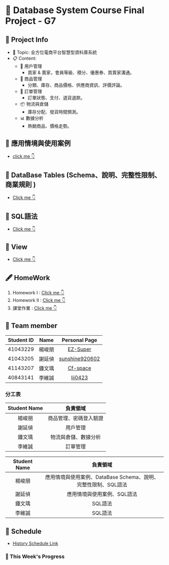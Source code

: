 # 👥 Database System Course Final Project - G7

## 📒 Project Info
* 📌 Topic: 全方位電商平台智慧型資料庫系統
* 📋 Content:
  * 👤 用戶管理
    * 買家 & 賣家，會員等級、積分、優惠券、買賣家溝通。 
  * 📜 商品管理
    * 分類、庫存、商品價格、供應商資訊、評價評論。
  * 🧾 訂單管理
    * 訂單狀態、支付、退貨退款。
  * 📦 物流與倉儲
    * 庫存分配、發貨時間預測。
  * 📊 數據分析
    * 熱銷商品、價格走勢。

## 📝 應用情境與使用案例
* [click me 👇](HomeWork/作業一.md)

## 📝 DataBase Tables (Schema、說明、完整性限制、商業規則 )
* [Click me 👇](File/DataIntegrityRequirements.md)

## 📝 SQL語法
* [Click me 👇](HomeWork/作業二.md)

## 📝 View
* [Click me 👇](File/View.md)

## 🖋️ HomeWork
 1. Homework I : [Click me 👇](HomeWork/作業一.md)
 2. Homework II : [Click me 👇](HomeWork/作業二.md)
 3. 課堂作業 : [Click me 👇](HomeWork/課堂作業.md)

## 👾 Team member
|Student ID|Name|Personal Page|
|:---:|:---:|:----:|
|41043229|楊峻朋|[EZ-Super](https://github.com/EZ-Super)|
|41043205|謝延偵|[sunshine920602](https://github.com/EZ-Super/Database-System-Course-Final-Project/blob/main/Team%20Member/%E8%AC%9D%E5%BB%B6%E5%81%B5.md)|
|41143207|鍾文瑀|[Cf-space](https://github.com/EZ-Super/Database-System-Course-Final-Project/blob/main/Team%20Member/%E9%8D%BE%E6%96%87%E7%91%80.md)
|40843141|李維誠|[lii0423](https://github.com/EZ-Super/Database-System-Course-Final-Project/blob/main/Team%20Member/%E6%9D%8E%E7%B6%AD%E8%AA%A0.md)|


### 分工表 
|Student Name|負責領域|
|:---:|:----:|
|楊峻朋|商品管理、密碼登入驗證|
|謝延偵|用戶管理|
|鍾文瑀|物流與倉儲、數據分析|
|李維誠|訂單管理|

|Student Name|負責領域|
|:---:|:----:|
|楊峻朋|應用情境與使用案例、DataBase Schema、說明、完整性限制、SQL語法|
|謝延偵|應用情境與使用案例、SQL語法|
|鍾文瑀|SQL語法|
|李維誠|SQL語法|


## 📆 Schedule
* [History Schedule Link](schedule.md)
### 📝 This Week's Progress
